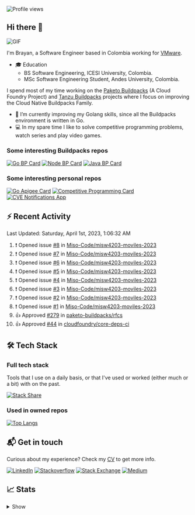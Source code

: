 ![Profile views](https://gpvc.arturio.dev/brayanhenao)

## Hi there 👋

<img alt="GIF" src="https://i.pinimg.com/originals/e4/26/70/e426702edf874b181aced1e2fa5c6cde.gif" />  


I'm Brayan, a Software Engineer based in Colombia working for [VMware](https://www.vmware.com/).

- 🎓 Education
  - BS Software Engineering, ICESI University, Colombia.
  - MSc Software Engineering Student, Andes University, Colombia.

I spend most of my time working on the [Paketo Buildpacks](https://paketo.io/) (A Cloud Foundry Project)
and [Tanzu Buildpacks](https://tanzu.vmware.com/components/buildpacks) projects where I focus on improving the Cloud
Native Buildpacks Family.

- 🌱 I’m currently improving my Golang skills, since all the Buildpacks environment is written in Go.
- 💻 In my spare time I like to solve competitive programming problems, watch series and play video games.

### Some interesting Buildpacks repos

[![Go BP Card](https://github-readme-stats.vercel.app/api/pin/?username=paketo-buildpacks&repo=go&show_owner=true)](https://github.com/paketo-buildpacks/go)
[![Node BP Card](https://github-readme-stats.vercel.app/api/pin/?username=paketo-buildpacks&repo=nodejs&show_owner=true)](https://github.com/paketo-buildpacks/nodejs)
[![Java BP Card](https://github-readme-stats.vercel.app/api/pin/?username=paketo-buildpacks&repo=java&show_owner=true)](https://github.com/paketo-buildpacks/java)

### Some interesting personal repos

[![Go Apigee Card](https://github-readme-stats.vercel.app/api/pin/?username=brayanhenao&repo=go-apigee-edge)](https://github.com/brayanhenao/go-apigee-edge)
[![Competitive Programming Card](https://github-readme-stats.vercel.app/api/pin/?username=brayanhenao&repo=competitive-programming)](https://github.com/brayanhenao/competitive-programming)
[![CVE Notifications App](https://github-readme-stats.vercel.app/api/pin/?username=brayanhenao&repo=cve-notifications-app)](https://github.com/brayanhenao/cve-notifications-app)

## ⚡️ Recent Activity

<!--RECENT_ACTIVITY:last_update-->
Last Updated: Saturday, April 1st, 2023, 1:06:32 AM
<!--RECENT_ACTIVITY:last_update_end-->

<!--RECENT_ACTIVITY:start-->
1. ❗️ Opened issue [#8](https://github.com/Miso-Code/misw4203-moviles-2023/issues/8) in [Miso-Code/misw4203-moviles-2023](https://github.com/Miso-Code/misw4203-moviles-2023)<br>
2. ❗️ Opened issue [#7](https://github.com/Miso-Code/misw4203-moviles-2023/issues/7) in [Miso-Code/misw4203-moviles-2023](https://github.com/Miso-Code/misw4203-moviles-2023)<br>
3. ❗️ Opened issue [#6](https://github.com/Miso-Code/misw4203-moviles-2023/issues/6) in [Miso-Code/misw4203-moviles-2023](https://github.com/Miso-Code/misw4203-moviles-2023)<br>
4. ❗️ Opened issue [#5](https://github.com/Miso-Code/misw4203-moviles-2023/issues/5) in [Miso-Code/misw4203-moviles-2023](https://github.com/Miso-Code/misw4203-moviles-2023)<br>
5. ❗️ Opened issue [#4](https://github.com/Miso-Code/misw4203-moviles-2023/issues/4) in [Miso-Code/misw4203-moviles-2023](https://github.com/Miso-Code/misw4203-moviles-2023)<br>
6. ❗️ Opened issue [#3](https://github.com/Miso-Code/misw4203-moviles-2023/issues/3) in [Miso-Code/misw4203-moviles-2023](https://github.com/Miso-Code/misw4203-moviles-2023)<br>
7. ❗️ Opened issue [#2](https://github.com/Miso-Code/misw4203-moviles-2023/issues/2) in [Miso-Code/misw4203-moviles-2023](https://github.com/Miso-Code/misw4203-moviles-2023)<br>
8. ❗️ Opened issue [#1](https://github.com/Miso-Code/misw4203-moviles-2023/issues/1) in [Miso-Code/misw4203-moviles-2023](https://github.com/Miso-Code/misw4203-moviles-2023)<br>
9. 👍 Approved [#279](https://github.com/paketo-buildpacks/rfcs/pull/279#pullrequestreview-1367468991) in [paketo-buildpacks/rfcs](https://github.com/paketo-buildpacks/rfcs)<br>
10. 👍 Approved [#44](https://github.com/cloudfoundry/core-deps-ci/pull/44#pullrequestreview-1367467798) in [cloudfoundry/core-deps-ci](https://github.com/cloudfoundry/core-deps-ci)<br>
<!--RECENT_ACTIVITY:end-->

## 🛠 Tech Stack

### Full tech stack

Tools that I use on a daily basis, or that I've used or worked (either much or a bit) with on the past.

[![Stack Share](https://img.shields.io/badge/Stack%20Share-0690FA.svg?&style=for-the-badge&logo=stackshare&logoColor=white)](https://stackshare.io/bhenao6/mystack)

### Used in owned repos

[![Top Langs](https://github-readme-stats.vercel.app/api/top-langs/?username=brayanhenao&layout=compact&langs_count=10)](https://github.com/anuraghazra/github-readme-stats)

## 📬 Get in touch

Curious about my experience? Check my [CV](resources/Brayan%20Henao%20CV.pdf) to get more info.

[![LinkedIn](https://img.shields.io/badge/linkedin-%230077B5.svg?&style=for-the-badge&logo=linkedin&logoColor=white)](https://www.linkedin.com/in/bhenao6/)
[![Stackoverflow](https://img.shields.io/badge/-F58025.svg?&style=for-the-badge&logo=stackoverflow&logoColor=white)](https://stackoverflow.com/users/5371842/brayan-henao)
[![Stack Exchange](https://img.shields.io/badge/-1E5397.svg?&style=for-the-badge&logo=stackexchange)](https://stackexchange.com/users/7008058/brayan-henao)
[![Medium](https://img.shields.io/badge/medium-%2312100E.svg?&style=for-the-badge&logo=medium&logoColor=white)](https://medium.com/@bhenao6)

## 📈 Stats

<details>
  <summary>Show</summary>

[![Brayan's github stats](https://github-readme-stats.vercel.app/api?username=brayanhenao&count_private=true&show_icons=true&theme=vue-dark)](https://github.com/anuraghazra/github-readme-stats)

<!--START_SECTION:waka-->
![Code Time](http://img.shields.io/badge/Code%20Time-413%20hrs%2055%20mins-blue)

![Lines of code](https://img.shields.io/badge/From%20Hello%20World%20I%27ve%20Written-350%20Thousand%20lines%20of%20code-blue)

**🐱 My GitHub Data** 

> 🏆 19 Contributions in the Year 2023
 > 
> 📦 356.5 kB Used in GitHub's Storage 
 > 
> 💼 Opted to Hire
 > 
> 📜 71 Public Repositories 
 > 
> 🔑 20 Private Repositories  
 > 
**I Mostly Code in Java** 

```text
Java                     14 repos            ██████░░░░░░░░░░░░░░░░░░░   25.93% 
Go                       10 repos            ████░░░░░░░░░░░░░░░░░░░░░   18.52% 
JavaScript               8 repos             ███░░░░░░░░░░░░░░░░░░░░░░   14.81% 
TypeScript               7 repos             ███░░░░░░░░░░░░░░░░░░░░░░   12.96% 
HTML                     5 repos             ██░░░░░░░░░░░░░░░░░░░░░░░   9.26%

```



 Last Updated on 03/01/2023 02:11:29 UTC
<!--END_SECTION:waka-->
</details>
